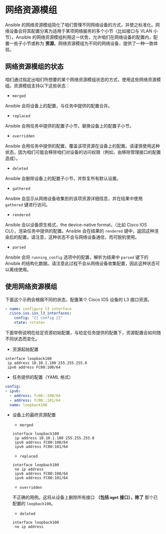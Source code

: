 # 网络资源模组


Ansible 的网络资源模组简化了咱们管理不同网络设备的方式，并使之标准化。网络设备会将其配置分离为适用于某项网络服务的多个小节（比如接口与 VLAN 小节）。Ansible 的网络资源模组利用这一优势，允许咱们在网络设备的配置内，配置一些子小节或称为 **资源**。网络资源模组为不同的网络设备，提供了一种一致体验。


## 网络资源模组的状态


咱们通过指定出咱们所想要的某个网络资源模组状态的方式，使用这些网络资源模组。资源模组支持以下这些状态：

- `merged`

Ansible 会将设备上的配置，与任务中提供的配置合并。

- `replaced`

Ansible 会用任务中提供的配置子小节，替换设备上的配置子小节。

- `overridden`

Ansible 会用任务中提供的配置，覆盖该项资源在设备上的配置。请谨慎使用这种状态，因为咱们可能会移除咱们对设备的访问权限（例如，由移除管理接口的配置造成）。

- `deleted`

Ansible 会删除设备上的配置子小节，并恢复所有默认设置。

- `gathered`

Ansible 会显示从网络设备收集到的该项资源详细信息，并在结果中使用 `gathered` 键进行访问。

- `rendered`

Ansible 会以设备原生格式，the device-native format，（比如 Cisco IOS CLI），渲染任务中提供的配置。Ansible 会在结果的 `rendered` 键中，返回这种渲染后的配置。请注意，这种状态不会与网络设备通信，而可脱机使用。


- `parsed`


Ansible 会将 `running_config` 选项中的配置，解析为结果中 `parsed` 键下的 Ansible 的结构化数据。请注意此过程不会从网络设备收集配置，因此这种状态可以离线使用。


## 使用网络资源模组


下面这个示例会根据不同的状态，配置某个 Cisco IOS 设备的 L3 接口资源。


```yaml
- name: configure l3 interface
  cisco.ios.ios_l3_interfaces:
    config: "{{ config }}"
    state: <state>
```

下面举例说明在给定资源初始配置，与给定任务提供的配置下，资源配置会如何随不同状态而变化。

- 资源起始配置

```console
interface loopback100
 ip address 10.10.1.100 255.255.255.0
 ipv6 address FC00:100/64
```

- 任务提供的配置（YAML 格式）

```yaml
config:
- ipv6:
  - address: fc00::100/64
  - address: fc00::101/64
  name: loopback100
```


+ 设备上的最终资源配置
    - `merged`

    ```console
    interface loopback100
     ip address 10.10.1.100 255.255.255.0
     ipv6 address FC00:100/64
     ipv6 address FC00:101/64
    ```

    - `replaced`

    ```console
    interface loopback100
     no ip address
     ipv6 address FC00:100/64
     ipv6 address FC00:101/64
    ```

    - `overridden`

    不正确的用例。这将从设备上删除所有接口 **（包括 `mgmt` 接口），除了** 那个已配置的 `loopback100`。


    - `deleted`

    ```console
    interface loopback100
     no ip address
    ```
